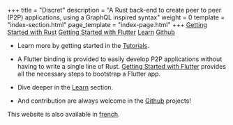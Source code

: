 +++
title = "Discret"
description = "A Rust back-end to create peer to peer (P2P) applications, using a GraphQL inspired syntax"
weight = 0
template = "index-section.html"
page_template = "index-page.html"
+++
[Getting Started with Rust](@/tutorial/rust/_index.md) [Getting Started with Flutter](@/tutorial/flutter/_index.md) [Learn](@/learn/_index.md) [Github](https://github.com/discretlib/discret)

- Learn more by getting started in the [Tutorials](@/tutorial/_index.md).

- A Flutter binding is provided to easily develop P2P applications without having to write a single line of Rust. [Getting Started with Flutter](@/tutorial/flutter/_index.md) provides all the necessary steps to bootstrap a Flutter app. 

- Dive deeper in the [Learn](@/learn/_index.md) section. 

- And contribution are always welcome in the [Github](https://github.com/discretlib/discret) projects!

This website is also available in [french](fr/).

